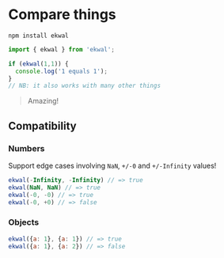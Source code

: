 # Compare things
```shell
npm install ekwal
```
```js
import { ekwal } from 'ekwal';

if (ekwal(1,1)) {
  console.log('1 equals 1');
}
// NB: it also works with many other things
```
> Amazing!

## Compatibility

### Numbers
Support edge cases involving `NaN`, `+/-0` and `+/-Infinity` values!
```js
ekwal(-Infinity, -Infinity) // => true
ekwal(NaN, NaN) // => true
ekwal(-0, -0) // => true
ekwal(-0, +0) // => false
```

### Objects
```js
ekwal({a: 1}, {a: 1}) // => true
ekwal({a: 1}, {a: 2}) // => false
```
